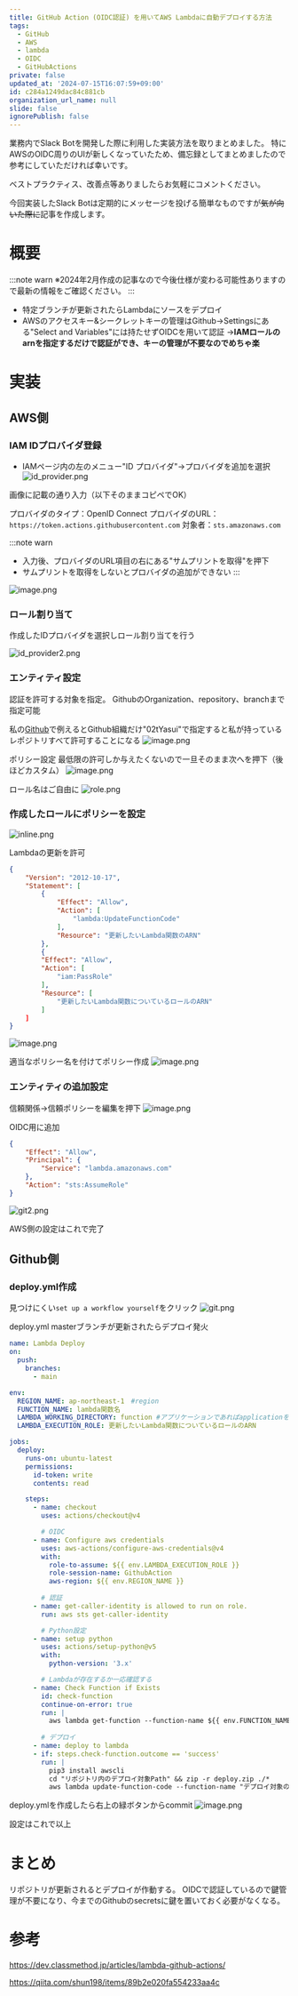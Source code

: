 ```yaml
---
title: GitHub Action (OIDC認証) を用いてAWS Lambdaに自動デプロイする方法
tags:
  - GitHub
  - AWS
  - lambda
  - OIDC
  - GitHubActions
private: false
updated_at: '2024-07-15T16:07:59+09:00'
id: c284a1249dac84c881cb
organization_url_name: null
slide: false
ignorePublish: false
---
```

業務内でSlack Botを開発した際に利用した実装方法を取りまとめました。
特にAWSのOIDC周りのUIが新しくなっていたため、備忘録としてまとめましたので参考にしていただければ幸いです。

ベストプラクティス、改善点等ありましたらお気軽にコメントください。

今回実装したSlack Botは定期的にメッセージを投げる簡単なものですが~~気が向いた際に~~記事を作成します。

# 概要
:::note warn
※2024年2月作成の記事なので今後仕様が変わる可能性ありますので最新の情報をご確認ください。
:::

* 特定ブランチが更新されたらLambdaにソースをデプロイ
* AWSのアクセスキー&シークレットキーの管理はGithub→Settingsにある"Select and Variables"には持たせずOIDCを用いて認証
→**IAMロールのarnを指定するだけで認証ができ、キーの管理が不要なのでめちゃ楽**

# 実装

## AWS側
### IAM IDプロバイダ登録

* IAMページ内の左のメニュー"ID プロバイダ"→プロバイダを追加を選択
![id_provider.png](https://qiita-image-store.s3.ap-northeast-1.amazonaws.com/0/1461981/43ea9a54-1dee-33be-0055-52868c77f88e.png)

画像に記載の通り入力（以下そのままコピペでOK）

プロバイダのタイプ：OpenID Connect
プロバイダのURL：`https://token.actions.githubusercontent.com`
対象者：`sts.amazonaws.com`

:::note warn
* 入力後、プロバイダのURL項目の右にある"サムプリントを取得"を押下
* サムプリントを取得をしないとプロバイダの追加ができない
:::

![image.png](https://qiita-image-store.s3.ap-northeast-1.amazonaws.com/0/1461981/9ce8d1a9-db38-7cc6-07c6-2b5fa59a9987.png)

### ロール割り当て
作成したIDプロバイダを選択しロール割り当てを行う

![id_provider2.png](https://qiita-image-store.s3.ap-northeast-1.amazonaws.com/0/1461981/1de8a2b9-f631-32e9-a37f-ea87d4f8aea9.png)

### エンティティ設定
認証を許可する対象を指定。
GithubのOrganization、repository、branchまで指定可能

私の[Github](https://github.com/02tYasui)で例えるとGithub組織だけ"02tYasui"で指定すると私が持っているレポジトリすべて許可することになる
![image.png](https://qiita-image-store.s3.ap-northeast-1.amazonaws.com/0/1461981/e8eb47f6-c503-912b-1d27-426ae11605f4.png)

ポリシー設定
最低限の許可しか与えたくないので一旦そのまま次へを押下（後ほどカスタム）
![image.png](https://qiita-image-store.s3.ap-northeast-1.amazonaws.com/0/1461981/9fa2b270-6edc-e5e6-067a-dce36fdda6c4.png)

ロール名はご自由に
![role.png](https://qiita-image-store.s3.ap-northeast-1.amazonaws.com/0/1461981/c4749abb-a19a-979d-9255-78f75ba1dc0e.png)

### 作成したロールにポリシーを設定
![inline.png](https://qiita-image-store.s3.ap-northeast-1.amazonaws.com/0/1461981/bc6debdd-10f1-c953-909d-ac63a3ad3452.png)

Lambdaの更新を許可
```json
{
    "Version": "2012-10-17",
    "Statement": [
        {
            "Effect": "Allow",
            "Action": [
                "lambda:UpdateFunctionCode"
            ],
            "Resource": "更新したいLambda関数のARN"
        },
        {
        "Effect": "Allow",
        "Action": [
            "iam:PassRole"
        ],
        "Resource": [
            "更新したいLambda関数についているロールのARN"
        ]
    ]
}
```
    
![image.png](https://qiita-image-store.s3.ap-northeast-1.amazonaws.com/0/1461981/2b00b34a-36c9-08af-8255-6f3576fa66d9.png)

適当なポリシー名を付けてポリシー作成
![image.png](https://qiita-image-store.s3.ap-northeast-1.amazonaws.com/0/1461981/d35c693d-5aaa-6231-f61c-62d6e3a76501.png)

### エンティティの追加設定
信頼関係→信頼ポリシーを編集を押下
![image.png](https://qiita-image-store.s3.ap-northeast-1.amazonaws.com/0/1461981/6800a288-9e29-2909-2263-e9e057db4b47.png)

OIDC用に追加
```json
{
    "Effect": "Allow",
    "Principal": {
        "Service": "lambda.amazonaws.com"
    },
    "Action": "sts:AssumeRole"
}
```
![git2.png](https://qiita-image-store.s3.ap-northeast-1.amazonaws.com/0/1461981/227f3dc0-11b7-afd5-06f2-3b0fe11b24cc.png)

AWS側の設定はこれで完了

## Github側

### deploy.yml作成
見つけにくい`set up a workflow yourself`をクリック
![git.png](https://qiita-image-store.s3.ap-northeast-1.amazonaws.com/0/1461981/98b2445e-f854-d49d-2658-c70b326797b1.png)

deploy.yml
masterブランチが更新されたらデプロイ発火
```yml
name: Lambda Deploy 
on:
  push:
    branches:
      - main

env:
  REGION_NAME: ap-northeast-1　#region
  FUNCTION_NAME: lambda関数名
  LAMBDA_WORKING_DIRECTORY: function #アプリケーションであればapplicationを記載
  LAMBDA_EXECUTION_ROLE: 更新したいLambda関数についているロールのARN

jobs:
  deploy:
    runs-on: ubuntu-latest
    permissions:
      id-token: write
      contents: read

    steps:
      - name: checkout
        uses: actions/checkout@v4

        # OIDC
      - name: Configure aws credentials
        uses: aws-actions/configure-aws-credentials@v4
        with:
          role-to-assume: ${{ env.LAMBDA_EXECUTION_ROLE }}
          role-session-name: GithubAction
          aws-region: ${{ env.REGION_NAME }}
          
        # 認証
      - name: get-caller-identity is allowed to run on role.
        run: aws sts get-caller-identity

        # Python設定
      - name: setup python
        uses: actions/setup-python@v5
        with:
          python-version: '3.x'

        # Lambdaが存在するか一応確認する
      - name: Check Function if Exists
        id: check-function
        continue-on-error: true
        run: |
          aws lambda get-function --function-name ${{ env.FUNCTION_NAME }}
        
        # デプロイ
      - name: deploy to lambda
      - if: steps.check-function.outcome == 'success'
        run: |
          pip3 install awscli
          cd "リポジトリ内のデプロイ対象Path" && zip -r deploy.zip ./* 
          aws lambda update-function-code --function-name "デプロイ対象の関数名" --zip-file fileb://package.zip --publish
```

deploy.ymlを作成したら右上の緑ボタンからcommit
![image.png](https://qiita-image-store.s3.ap-northeast-1.amazonaws.com/0/1461981/177c843f-eecc-ae35-6bda-b772e29e60b0.png)

設定はこれで以上

# まとめ
リポジトリが更新されるとデプロイが作動する。
OIDCで認証しているので鍵管理が不要になり、今までのGithubのsecretsに鍵を置いておく必要がなくなる。

# 参考
https://dev.classmethod.jp/articles/lambda-github-actions/

https://qiita.com/shun198/items/89b2e020fa554233aa4c
